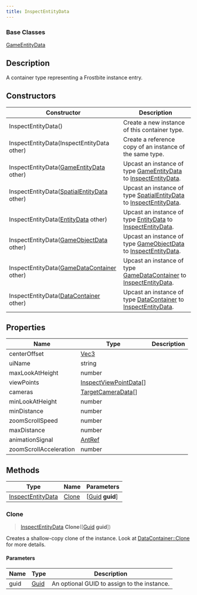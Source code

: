 ```yaml
---
title: InspectEntityData
---
```

### Base Classes

[GameEntityData](/vext/ref/fb/gameentitydata/)

## Description

A container type representing a Frostbite instance entry.

## Constructors

| Constructor                                                                  | Description                                                                                                               |
| ---------------------------------------------------------------------------- | ------------------------------------------------------------------------------------------------------------------------- |
| InspectEntityData()                                                          | Create a new instance of this container type.                                                                             |
| InspectEntityData(InspectEntityData other)                                   | Create a reference copy of an instance of the same type.                                                                  |
| InspectEntityData([GameEntityData](/vext/ref/fb/gameentitydata/) other)                    | Upcast an instance of type [GameEntityData](/vext/ref/fb/gameentitydata/) to [InspectEntityData](/vext/ref/fb/inspectentitydata/).                    |
| InspectEntityData([SpatialEntityData](/vext/ref/fb/spatialentitydata/) other)              | Upcast an instance of type [SpatialEntityData](/vext/ref/fb/spatialentitydata/) to [InspectEntityData](/vext/ref/fb/inspectentitydata/).              |
| InspectEntityData([EntityData](/vext/ref/fb/entitydata/) other)                            | Upcast an instance of type [EntityData](/vext/ref/fb/entitydata/) to [InspectEntityData](/vext/ref/fb/inspectentitydata/).                            |
| InspectEntityData([GameObjectData](/vext/ref/fb/gameobjectdata/) other)                    | Upcast an instance of type [GameObjectData](/vext/ref/fb/gameobjectdata/) to [InspectEntityData](/vext/ref/fb/inspectentitydata/).                    |
| InspectEntityData([GameDataContainer](/vext/ref/fb/gamedatacontainer/) other)              | Upcast an instance of type [GameDataContainer](/vext/ref/fb/gamedatacontainer/) to [InspectEntityData](/vext/ref/fb/inspectentitydata/).              |
| InspectEntityData([DataContainer](/vext/ref/shared/class/datacontainer) other) | Upcast an instance of type [DataContainer](/vext/ref/shared/class/datacontainer) to [InspectEntityData](/vext/ref/fb/inspectentitydata/). |

## Properties

| Name                   | Type                                             | Description |
| ---------------------- | ------------------------------------------------ | ----------- |
| centerOffset           | [Vec3](/vext/ref/shared/class/vec3)                |             |
| uiName                 | string                                           |             |
| maxLookAtHeight        | number                                           |             |
| viewPoints             | [InspectViewPointData](/vext/ref/fb/inspectviewpointdata/)\[\] |             |
| cameras                | [TargetCameraData](/vext/ref/fb/targetcameradata/)\[\]         |             |
| minLookAtHeight        | number                                           |             |
| minDistance            | number                                           |             |
| zoomScrollSpeed        | number                                           |             |
| maxDistance            | number                                           |             |
| animationSignal        | [AntRef](/vext/ref/fb/antref/)                                 |             |
| zoomScrollAcceleration | number                                           |             |

## Methods

| Type                                   | Name            | Parameters                                     |
| -------------------------------------- | --------------- | ---------------------------------------------- |
| [InspectEntityData](/vext/ref/fb/inspectentitydata/) | [Clone](#clone) | \[[Guid](/vext/ref/shared/class/guid) **guid**\] |

### Clone

> [InspectEntityData](/vext/ref/fb/inspectentitydata/) **Clone**(\[[Guid](/vext/ref/shared/class/guid) **guid**\])

Creates a shallow-copy clone of the instance. Look at [DataContainer::Clone](/vext/ref/shared/class/datacontainer#clone) for more details.

#### Parameters

| Name | Type         | Description                                 |
| ---- | ------------ | ------------------------------------------- |
| guid | [Guid](/vext/ref/shared/class/guid/) | An optional GUID to assign to the instance. |
